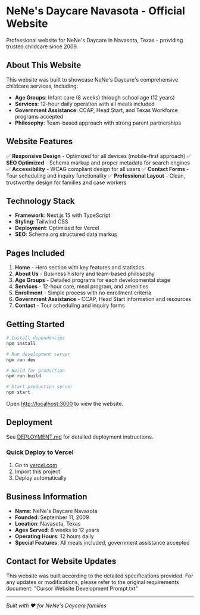 # NeNe's Daycare Navasota - Official Website

Professional website for NeNe's Daycare in Navasota, Texas - providing trusted childcare since 2009.

## About This Website

This website was built to showcase NeNe's Daycare's comprehensive childcare services, including:

- **Age Groups**: Infant care (8 weeks) through school age (12 years)
- **Services**: 12-hour daily operation with all meals included
- **Government Assistance**: CCAP, Head Start, and Texas Workforce programs accepted
- **Philosophy**: Team-based approach with strong parent partnerships

## Website Features

✅ **Responsive Design** - Optimized for all devices (mobile-first approach)
✅ **SEO Optimized** - Schema markup and proper metadata for search engines
✅ **Accessibility** - WCAG compliant design for all users
✅ **Contact Forms** - Tour scheduling and inquiry functionality
✅ **Professional Layout** - Clean, trustworthy design for families and case workers

## Technology Stack

- **Framework**: Next.js 15 with TypeScript
- **Styling**: Tailwind CSS
- **Deployment**: Optimized for Vercel
- **SEO**: Schema.org structured data markup

## Pages Included

1. **Home** - Hero section with key features and statistics
2. **About Us** - Business history and team-based philosophy  
3. **Age Groups** - Detailed programs for each developmental stage
4. **Services** - 12-hour care, meal program, and amenities
5. **Enrollment** - Simple process with no enrollment criteria
6. **Government Assistance** - CCAP, Head Start information and resources
7. **Contact** - Tour scheduling and inquiry forms

## Getting Started

```bash
# Install dependencies
npm install

# Run development server
npm run dev

# Build for production
npm run build

# Start production server
npm start
```

Open [http://localhost:3000](http://localhost:3000) to view the website.

## Deployment

See [DEPLOYMENT.md](./DEPLOYMENT.md) for detailed deployment instructions.

### Quick Deploy to Vercel

1. Go to [vercel.com](https://vercel.com)
2. Import this project
3. Deploy automatically

## Business Information

- **Name**: NeNe's Daycare Navasota
- **Founded**: September 11, 2009
- **Location**: Navasota, Texas
- **Ages Served**: 8 weeks to 12 years
- **Operating Hours**: 12 hours daily
- **Special Features**: All meals included, government assistance accepted

## Contact for Website Updates

This website was built according to the detailed specifications provided. For any updates or modifications, please refer to the original requirements document: "Cursor Website Development Prompt.txt"

---

*Built with ❤️ for NeNe's Daycare families*
